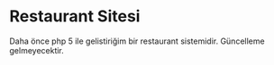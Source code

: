 # Restaurant Sitesi
 
Daha önce php 5 ile gelistiriğim bir restaurant sistemidir. Güncelleme gelmeyecektir.
